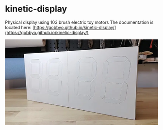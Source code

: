 # kinetic-display

Physical display using 103 brush electric toy motors
The documentation is located here: [https://gobbyo.github.io/kinetic-display/](https://gobbyo.github.io/kinetic-display/)

![display](docs/img/intro-shortclip.webp)